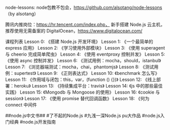 
node-lessons: node包教不包会，https://github.com/alsotang/node-lessons （by alsotang）


腾讯内推岗位：https://hr.tencent.com/index.php， 
新手搭建 Node.js 云主机，推荐使用无需备案的 DigitalOcean，https://www.digitalocean.com/


课程列表
Lesson 0: 《搭建 Node.js 开发环境》
Lesson 1: 《一个最简单的 express 应用》
Lesson 2: 《学习使用外部模块》
Lesson 3: 《使用 superagent 与 cheerio 完成简单爬虫》
Lesson 4: 《使用 eventproxy 控制并发》
Lesson 5: 《使用 async 控制并发》
Lesson 6: 《测试用例：mocha，should，istanbul》
Lesson 7: 《浏览器端测试：mocha，chai，phantomjs》 
Lesson 8: 《测试用例：supertest》
Lesson 9: 《正则表达式》
Lesson 10: 《benchmark 怎么写》
Lesson 11: 《作用域与闭包：this，var，(function () {})》 
Lesson 12: 《线上部署：heroku》
Lesson 13: 《持续集成平台：travis》
Lesson 14: 《js 中的那些最佳实践》
Lesson 15: 《Mongodb 与 Mongoose 的使用》
Lesson 16: 《cookie 与 session》
Lesson 17: 《使用 promise 替代回调函数》 
Lesson 18: 《何为 connect 中间件



##node.js中文书##
#了不起的Node.js
#九浅一深Node.js pu大作品 
#node.js入门经典 
#node.js开发指南 